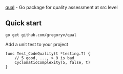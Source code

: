 [qual](https://godoc.org/github.com/gregoryv/qual) - Go package for quality assessment at src level

## Quick start

    go get github.com/gregoryv/qual

Add a unit test to your project

    func Test_CodeQuality(t *testing.T) {
	    // 5 good, ..., > 9 is bad
	    CyclomaticComplexity(5, false, t)
    }
